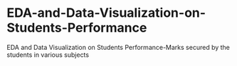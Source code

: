 # EDA-and-Data-Visualization-on-Students-Performance
EDA and Data Visualization on Students Performance-Marks secured by the students in various subjects
